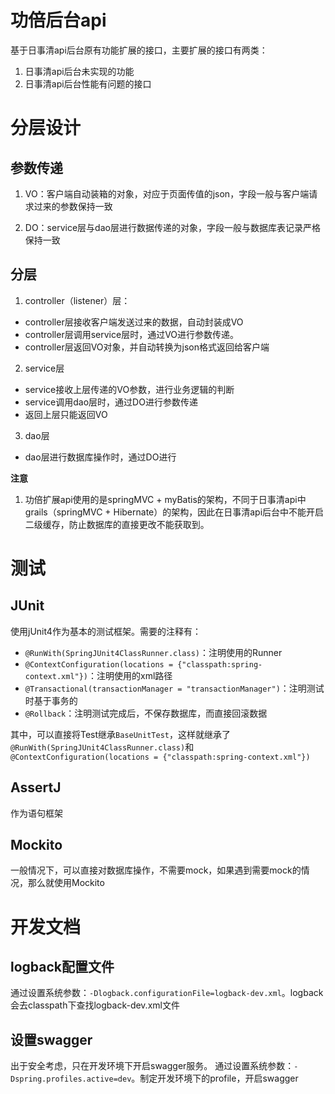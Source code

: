 # 功倍后台api

基于日事清api后台原有功能扩展的接口，主要扩展的接口有两类：

1. 日事清api后台未实现的功能
2. 日事清api后台性能有问题的接口

# 分层设计

## 参数传递

1. VO：客户端自动装箱的对象，对应于页面传值的json，字段一般与客户端请求过来的参数保持一致

2. DO：service层与dao层进行数据传递的对象，字段一般与数据库表记录严格保持一致

## 分层
1. controller（listener）层：

- controller层接收客户端发送过来的数据，自动封装成VO
- controller层调用service层时，通过VO进行参数传递。
- controller层返回VO对象，并自动转换为json格式返回给客户端

2. service层

- service接收上层传递的VO参数，进行业务逻辑的判断
- service调用dao层时，通过DO进行参数传递
- 返回上层只能返回VO

3. dao层

- dao层进行数据库操作时，通过DO进行

**注意**
1. 功倍扩展api使用的是springMVC + myBatis的架构，不同于日事清api中grails（springMVC + Hibernate）的架构，因此在日事清api后台中不能开启二级缓存，防止数据库的直接更改不能获取到。

# 测试
## JUnit
使用jUnit4作为基本的测试框架。需要的注释有：
- `@RunWith(SpringJUnit4ClassRunner.class)`：注明使用的Runner
- `@ContextConfiguration(locations = {"classpath:spring-context.xml"})`：注明使用的xml路径
- `@Transactional(transactionManager = "transactionManager")`：注明测试时基于事务的
- `@Rollback`：注明测试完成后，不保存数据库，而直接回滚数据

其中，可以直接将Test继承`BaseUnitTest`，这样就继承了`@RunWith(SpringJUnit4ClassRunner.class)`和`@ContextConfiguration(locations = {"classpath:spring-context.xml"})`

## AssertJ
作为语句框架

## Mockito
一般情况下，可以直接对数据库操作，不需要mock，如果遇到需要mock的情况，那么就使用Mockito

# 开发文档
## logback配置文件
通过设置系统参数：`-Dlogback.configurationFile=logback-dev.xml`。logback会去classpath下查找logback-dev.xml文件

## 设置swagger
出于安全考虑，只在开发环境下开启swagger服务。
通过设置系统参数：`-Dspring.profiles.active=dev`。制定开发环境下的profile，开启swagger